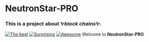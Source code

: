 # NeutronStar-PRO
### This is a project about ✨_block chains_✨.
[![The best](https://)](https://)
[![Surprising](https://)](https://)
[![Awesome](https://)]()
Welcome to **NeutronStar-PRO**
